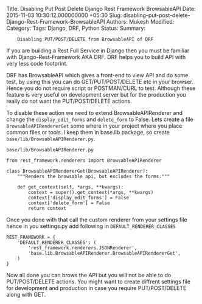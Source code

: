 Title: Disabling Put Post Delete Django Rest Framework BrowsableAPI
Date: 2015-11-03 10:30:12.000000000 +05:30
Slug: disabling-put-post-delete-Django-Rest-Framework-BrowsableAPI
Authors: Mukesh
Modified: 
Category: 
Tags: Django, DRF, Python
Status: 
Summary: 

        Disabling PUT/POST/DELETE from BrowsableAPI of DRF

If you are building a Rest Full Service in Django then you must be familiar with Django-Rest-Framework AKA DRF. DRF helps you to build API with very less code footprint. 

DRF has BrowsableAPI which gives a front-end to view API and do some test, by using this you can do GET/PUT/POST/DELETE etc in your browser. Hence you do not require script or POSTMAN/CURL to test. Although these feature is very useful on development server but for the production you really do not want the PUT/POST/DELETE actions. 

To disable these action we need to extend BrowsableAPIRenderer and change the `display_edit_forms` and `delete_form` to False. Lets create a file `BrowsableAPIRendererGet` some where in your project where you place common files or tools. I keep them in base.lib package, so create `base/lib/BrowsableAPIRenderer.py`.

`base/lib/BrowsableAPIRenderer.py`

	from rest_framework.renderers import BrowsableAPIRenderer

	class BrowsableAPIRendererGet(BrowsableAPIRenderer):
	    """Renders the browsable api, but excludes the forms."""

	    def get_context(self, *args, **kwargs):
	        context = super().get_context(*args, **kwargs)
	        context['display_edit_forms'] = False
	        context['delete_form'] = False
	        return context

Once you done with that call the custom renderer from your settings file hence in you settings.py add following in `DEFAULT_RENDERER_CLASSES`


	REST_FRAMEWORK = {
	    'DEFAULT_RENDERER_CLASSES': (
	        'rest_framework.renderers.JSONRenderer',
	        'base.lib.BrowsableAPIRenderer.BrowsableAPIRendererGet',
	    )
	}

Now all done you can brows the API but you will not be able to do PUT/POST/DELETE actions. You might want to create diffrent settings file for development and production in case you require PUT/POST/DELETE along with GET. 
